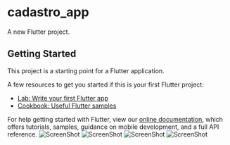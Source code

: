 # cadastro_app

A new Flutter project.

## Getting Started

This project is a starting point for a Flutter application.

A few resources to get you started if this is your first Flutter project:

- [Lab: Write your first Flutter app](https://flutter.dev/docs/get-started/codelab)
- [Cookbook: Useful Flutter samples](https://flutter.dev/docs/cookbook)

For help getting started with Flutter, view our
[online documentation](https://flutter.dev/docs), which offers tutorials,
samples, guidance on mobile development, and a full API reference.
![ScreenShot](https://raw.github.com/vitutiv/FlutterRegister/master/screenshot-empty.png)
![ScreenShot](https://raw.github.com/vitutiv/FlutterRegister/master/screenshot-filled.png)
![ScreenShot](https://raw.github.com/vitutiv/FlutterRegister/master/screenshot-home.png)
![ScreenShot](https://raw.github.com/vitutiv/FlutterRegister/master/screenshot-invalid.png)